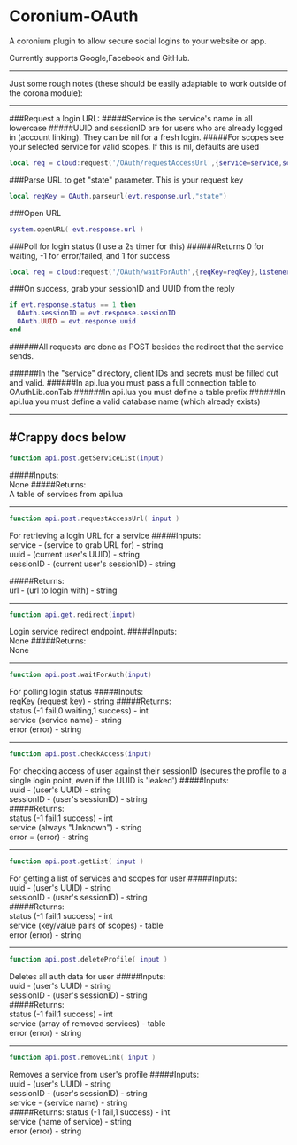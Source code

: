 # Coronium-OAuth


A coronium plugin to allow secure social logins to your website or app.


Currently supports Google,Facebook and GitHub.

---

Just some rough notes (these should be easily adaptable to work outside of the corona module):

---

###Request a login URL:
#####Service is the service's name in all lowercase
#####UUID and sessionID are for users who are already logged in (account linking). They can be nil for a fresh login.
#####For scopes see your selected service for valid scopes. If this is nil, defaults are used
```lua
local req = cloud:request('/OAuth/requestAccessUrl',{service=service,scopes=scopes,uuid=OAuth.UUID,sessionID=OAuth.sessionID},listener)
```

###Parse URL to get "state" parameter. This is your request key
```lua
local reqKey = OAuth.parseurl(evt.response.url,"state")
```

###Open URL
```lua
system.openURL( evt.response.url ) 
```
###Poll for login status (I use a 2s timer for this)
######Returns 0 for waiting, -1 for error/failed, and 1 for success
```lua
local req = cloud:request('/OAuth/waitForAuth',{reqKey=reqKey},listener) --and wait
```
###On success, grab your sessionID and UUID from the reply
```lua
if evt.response.status == 1 then
  OAuth.sessionID = evt.response.sessionID
  OAuth.UUID = evt.response.uuid
end
```


######All requests are done as POST besides the redirect that the service sends.

######In the "service" directory, client IDs and secrets must be filled out and valid.
######In api.lua you must pass a full connection table to OAuthLib.conTab
######In api.lua you must define a table prefix
######In api.lua you must define a valid database name (which already exists)

---
#Crappy docs below
---

```lua
function api.post.getServiceList(input)
```
#####Inputs:   
None
#####Returns:   
A table of services from api.lua

---
```lua
function api.post.requestAccessUrl( input )
```
For retrieving a login URL for a service
#####Inputs:   
service - (service to grab URL for) - string  
uuid - (current user's UUID) - string  
sessionID - (current user's sessionID) - string  

#####Returns:   
url - (url to login with) - string  

---
```lua
function api.get.redirect(input)
```
Login service redirect endpoint.
#####Inputs:   
None
#####Returns:   
None

---
```lua
function api.post.waitForAuth(input)
```
For polling login status
#####Inputs:  
reqKey (request key) - string
#####Returns:  
status (-1 fail,0 waiting,1 success) - int  
service (service name) - string  
error (error) - string  

---
```lua
function api.post.checkAccess(input)
```
For checking access of user against their sessionID (secures the profile to a single login point, even if the UUID is 'leaked')
#####Inputs:  
uuid - (user's UUID) - string  
sessionID - (user's sessionID) - string  
#####Returns:  
status (-1 fail,1 success) - int  
service (always "Unknown") - string  
error = (error) - string  

---
```lua
function api.post.getList( input )
```
For getting a list of services and scopes for user
#####Inputs:  
uuid - (user's UUID) - string  
sessionID - (user's sessionID) - string  
#####Returns:  
status (-1 fail,1 success) - int  
service (key/value pairs of scopes) - table  
error (error) - string  

---
```lua
function api.post.deleteProfile( input )
```
Deletes all auth data for user
#####Inputs:  
uuid - (user's UUID) - string  
sessionID - (user's sessionID) - string  
#####Returns:  
status (-1 fail,1 success) - int  
service (array of removed services) - table  
error (error) - string

---
```lua
function api.post.removeLink( input )
```
Removes a service from user's profile
#####Inputs:  
uuid - (user's UUID) - string  
sessionID - (user's sessionID) - string  
service - (service name) - string  
#####Returns:
status (-1 fail,1 success) - int  
service (name of service) - string  
error (error) - string  

